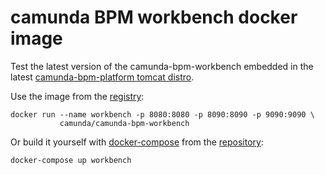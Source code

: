 # camunda BPM workbench docker image

Test the latest version of the camunda-bpm-workbench embedded in the
latest [camunda-bpm-platform tomcat distro][platform].

Use the image from the [registry][workbench]:

```
docker run --name workbench -p 8080:8080 -p 8090:8090 -p 9090:9090 \
           camunda/camunda-bpm-workbench
```

Or build it yourself with [docker-compose][] from the [repository][]:

```
docker-compose up workbench
```


[platform]: https://registry.hub.docker.com/u/camunda/camunda-bpm-platform/
[workbench]: https://registry.hub.docker.com/u/camunda/camunda-bpm-workbench/
[docker-compose]: https://docs.docker.com/compose/
[repository]: https://github.com/camunda/camunda-bpm-workbench/tree/master/docker
